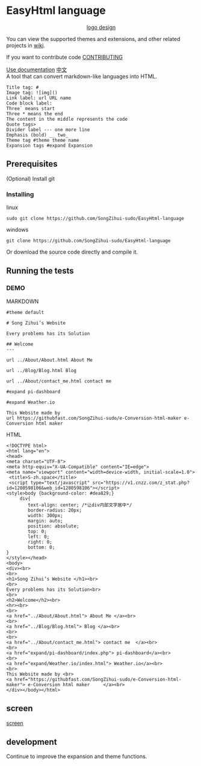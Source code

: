 # EasyHtml language    

<div align='center'><a href='https://www.hit-counts.com/'><img src='http://www.hit-counts.com/counter.php?t=MTQ2MDE2OA==' border='0' alt=''></a><BR><a href='https://www.glowgraphics.co.uk/'>logo design</a></div>

You can view the supported themes and extensions, and other related projects in [wiki](https://github.com/SongZihui-sudo/EasyHtml-language/wiki).    

If you want to contribute code [CONTRIBUTING](https://github.com/SongZihui-sudo/EasyHtml-language/blob/main/CONTRIBUTING.md)    

[Use documentation](https://github.com/SongZihui-sudo/EasyHtml-language/blob/main/Use_documentation_english.md) [中文](https://github.com/SongZihui-sudo/e-Conversion-html-maker/blob/main/README.md)   
A tool that can convert markdown-like languages into HTML.    
```
Title tag: #
Image tag: ![img]()
Link label: url URL name
Code block label:
Three` means start
Three * means the end
The content in the middle represents the code
Quote tags>
Divider label --- one more line
Emphasis (bold) __ two_
Theme tag #theme theme name   
Expansion tags #expand Expansion    
```
## Prerequisites   
(Optional) Install git   

### Installing  
linux
```
sudo git clone https://github.com/SongZihui-sudo/EasyHtml-language
```
windows
```
git clone https://github.com/SongZihui-sudo/EasyHtml-language
```
Or download the source code directly and compile it.     
## Running the tests   
### DEMO
MARKDOWN    
```
#theme default

# Song Zihui’s Website 

Every problems has its Solution

## Welcome
---

url ../About/About.html About Me 

url ../Blog/Blog.html Blog 

url ../About/contact_me.html contact me  

#expand pi-dashboard

#expand Weather.io

This Website made by 
url https://githubfast.com/SongZihui-sudo/e-Conversion-html-maker e-Conversion html maker     
```
HTML
```
<!DOCTYPE html>
<html lang="en">
<head>
<meta charset="UTF-8">
<meta http-equiv="X-UA-Compatible" content="IE=edge">
<meta name="viewport" content="width=device-width, initial-scale=1.0">
 <title>S-zh.space</title>
 <script type="text/javascript" src="https://v1.cnzz.com/z_stat.php?id=1280598106&web_id=1280598106"></script>
<style>body {background-color: #dea829;}
     div{
	    text-align: center; /*让div内部文字居中*/
	    border-radius: 20px;
	    width: 300px;
	    margin: auto;
	    position: absolute;
	    top: 0;
	    left: 0;
	    right: 0;
	    bottom: 0;
}
</style></head>
<body>
<div><br>
<br>
<h1>Song Zihui’s Website </h1><br>
<br>
Every problems has its Solution<br>
<br>
<h2>Welcome</h2><br>
<hr><br>
<br>
<a href="../About/About.html"> About Me </a><br>
<br>
<a href="../Blog/Blog.html"> Blog </a><br>
<br>
<br>
<a href="../About/contact_me.html"> contact me  </a><br>
<br>
<a href="expand/pi-dashboard/index.php"> pi-dashboard</a><br>
<br>
<a href="expand/Weather.io/index.html"> Weather.io</a><br>
<br>
This Website made by <br>
<a href="https://githubfast.com/SongZihui-sudo/e-Conversion-html-maker"> e-Conversion html maker     </a><br>
</div></body></html>
```
## screen  

[screen](https://github.com/SongZihui-sudo/EasyHtml-language/blob/main/screen_shot/readme.md)      
	
## development     
Continue to improve the expansion and theme functions.    

